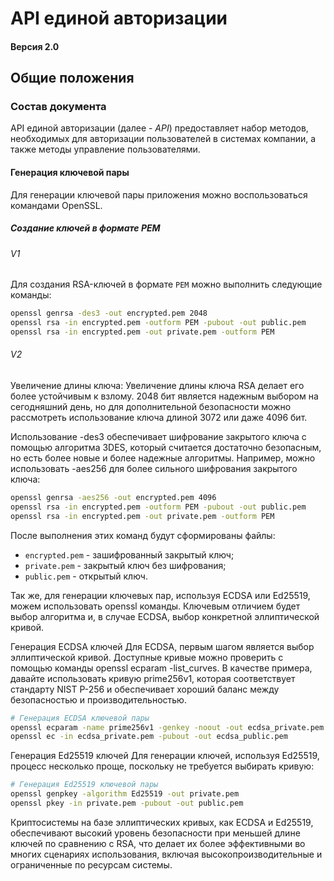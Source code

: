 [//]: # (Для генерации PDF нужен установленный pandoc + latex. Команды сборки в файле generate.cmd)

# API единой авторизации
#### Версия 2.0

## Общие положения

### Состав документа
API единой авторизации (далее - *API*) предоставляет набор методов, необходимых для
авторизации пользователей в системах компании, а также методы управление пользователями.

#### Генерация ключевой пары
Для генерации ключевой пары приложения можно воспользоваться командами OpenSSL.

##### Создание ключей в формате PEM
###### V1
Для создания RSA-ключей в формате `PEM` можно выполнить следующие команды:
```bash
openssl genrsa -des3 -out encrypted.pem 2048
openssl rsa -in encrypted.pem -outform PEM -pubout -out public.pem
openssl rsa -in encrypted.pem -out private.pem -outform PEM
```

###### V2
Увеличение длины ключа: Увеличение длины ключа RSA делает его более устойчивым к взлому. 
2048 бит является надежным выбором на сегодняшний день, но для дополнительной безопасности можно рассмотреть 
использование ключа длиной 3072 или даже 4096 бит.

Использование -des3 обеспечивает шифрование закрытого ключа с помощью алгоритма 3DES, который считается достаточно безопасным, 
но есть более новые и более надежные алгоритмы. Например, можно использовать -aes256 для более сильного шифрования 
закрытого ключа:
```bash
openssl genrsa -aes256 -out encrypted.pem 4096
openssl rsa -in encrypted.pem -outform PEM -pubout -out public.pem
openssl rsa -in encrypted.pem -out private.pem -outform PEM
```
После выполнения этих команд будут сформированы файлы:

* `encrypted.pem` - зашифрованный закрытый ключ;
* `private.pem` - закрытый ключ без шифрования;
* `public.pem` - открытый ключ.

Так же, для генерации ключевых пар, используя ECDSA или Ed25519, можем использовать openssl команды. 
Ключевым отличием будет выбор алгоритма и, в случае ECDSA, выбор конкретной эллиптической кривой.

Генерация ECDSA ключей
Для ECDSA, первым шагом является выбор эллиптической кривой. 
Доступные кривые можно проверить с помощью команды openssl ecparam -list_curves. 
В качестве примера, давайте использовать кривую prime256v1, которая соответствует стандарту NIST P-256 и обеспечивает 
хороший баланс между безопасностью и производительностью.
```bash
# Генерация ECDSA ключевой пары
openssl ecparam -name prime256v1 -genkey -noout -out ecdsa_private.pem
openssl ec -in ecdsa_private.pem -pubout -out ecdsa_public.pem
```

Генерация Ed25519 ключей
Для генерации ключей, используя Ed25519, процесс несколько проще, поскольку не требуется выбирать кривую:
```bash
# Генерация Ed25519 ключевой пары
openssl genpkey -algorithm Ed25519 -out private.pem
openssl pkey -in private.pem -pubout -out public.pem
```
Криптосистемы на базе эллиптических кривых, как ECDSA и Ed25519, обеспечивают высокий уровень 
безопасности при меньшей длине ключей по сравнению с RSA, что делает их более эффективными 
во многих сценариях использования, включая высокопроизводительные и ограниченные по 
ресурсам системы.
